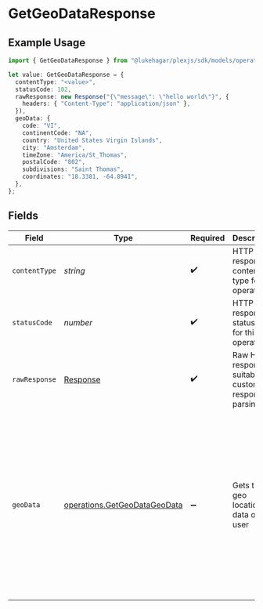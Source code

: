 # GetGeoDataResponse

## Example Usage

```typescript
import { GetGeoDataResponse } from "@lukehagar/plexjs/sdk/models/operations";

let value: GetGeoDataResponse = {
  contentType: "<value>",
  statusCode: 102,
  rawResponse: new Response("{\"message\": \"hello world\"}", {
    headers: { "Content-Type": "application/json" },
  }),
  geoData: {
    code: "VI",
    continentCode: "NA",
    country: "United States Virgin Islands",
    city: "Amsterdam",
    timeZone: "America/St_Thomas",
    postalCode: "802",
    subdivisions: "Saint Thomas",
    coordinates: "18.3381, -64.8941",
  },
};
```

## Fields

| Field                                                                                                                                                                                                                                                                                                                                          | Type                                                                                                                                                                                                                                                                                                                                           | Required                                                                                                                                                                                                                                                                                                                                       | Description                                                                                                                                                                                                                                                                                                                                    | Example                                                                                                                                                                                                                                                                                                                                        |
| ---------------------------------------------------------------------------------------------------------------------------------------------------------------------------------------------------------------------------------------------------------------------------------------------------------------------------------------------- | ---------------------------------------------------------------------------------------------------------------------------------------------------------------------------------------------------------------------------------------------------------------------------------------------------------------------------------------------- | ---------------------------------------------------------------------------------------------------------------------------------------------------------------------------------------------------------------------------------------------------------------------------------------------------------------------------------------------- | ---------------------------------------------------------------------------------------------------------------------------------------------------------------------------------------------------------------------------------------------------------------------------------------------------------------------------------------------- | ---------------------------------------------------------------------------------------------------------------------------------------------------------------------------------------------------------------------------------------------------------------------------------------------------------------------------------------------- |
| `contentType`                                                                                                                                                                                                                                                                                                                                  | *string*                                                                                                                                                                                                                                                                                                                                       | :heavy_check_mark:                                                                                                                                                                                                                                                                                                                             | HTTP response content type for this operation                                                                                                                                                                                                                                                                                                  |                                                                                                                                                                                                                                                                                                                                                |
| `statusCode`                                                                                                                                                                                                                                                                                                                                   | *number*                                                                                                                                                                                                                                                                                                                                       | :heavy_check_mark:                                                                                                                                                                                                                                                                                                                             | HTTP response status code for this operation                                                                                                                                                                                                                                                                                                   |                                                                                                                                                                                                                                                                                                                                                |
| `rawResponse`                                                                                                                                                                                                                                                                                                                                  | [Response](https://developer.mozilla.org/en-US/docs/Web/API/Response)                                                                                                                                                                                                                                                                          | :heavy_check_mark:                                                                                                                                                                                                                                                                                                                             | Raw HTTP response; suitable for custom response parsing                                                                                                                                                                                                                                                                                        |                                                                                                                                                                                                                                                                                                                                                |
| `geoData`                                                                                                                                                                                                                                                                                                                                      | [operations.GetGeoDataGeoData](../../../sdk/models/operations/getgeodatageodata.md)                                                                                                                                                                                                                                                            | :heavy_minus_sign:                                                                                                                                                                                                                                                                                                                             | Gets the geo location data of the user                                                                                                                                                                                                                                                                                                         | {<br/>"code": "VI",<br/>"continent_code": "NA",<br/>"country": "United States Virgin Islands",<br/>"city": "Amsterdam",<br/>"european_union_member": true,<br/>"time_zone": "America/St_Thomas",<br/>"postal_code": 802,<br/>"in_privacy_restricted_country": true,<br/>"in_privacy_restricted_region": true,<br/>"subdivisions": "Saint Thomas",<br/>"coordinates": "18.3381, -64.8941"<br/>} |